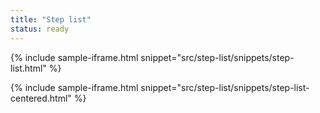 ```yaml
---
title: "Step list"
status: ready
---
```


{% include sample-iframe.html snippet="src/step-list/snippets/step-list.html" %}

{% include sample-iframe.html snippet="src/step-list/snippets/step-list-centered.html" %}
